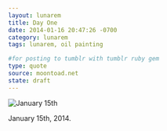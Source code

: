 ```yaml
---
layout: lunarem
title: Day One
date: 2014-01-16 20:47:26 -0700
category: lunarem
tags: lunarem, oil painting

#for posting to tumblr with tumblr ruby gem
type: quote
source: moontoad.net 
state: draft
---
```

![January 15th](http://moontoad.net/images/lunarem/2014-01-16-day-one/jan15th-web.JPG "Full moon painting from January 15th - the first one.")

January 15th, 2014. 
